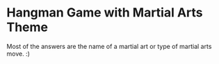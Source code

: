 # Hangman Game with Martial Arts Theme

Most of the answers are the name of a martial art or type of martial arts move. :)
